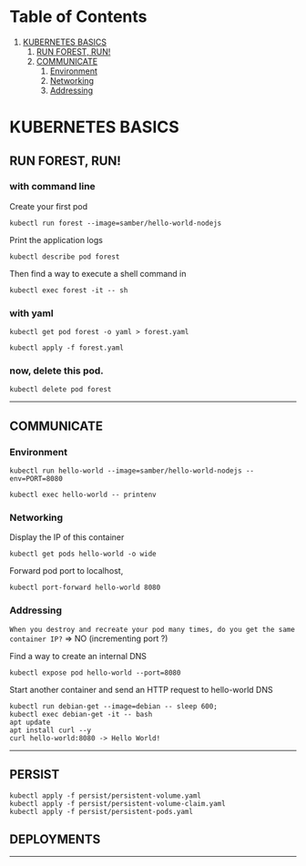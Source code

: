 # Table of Contents

1. [KUBERNETES BASICS](#kubernetes-basics)
   1. [RUN FOREST, RUN!](#run-forest-run)
   2. [COMMUNICATE](#communicate)
      1. [Environment](#environment)
      2. [Networking](#networking)
      3. [Addressing](#addressing)

# KUBERNETES BASICS

## RUN FOREST, RUN!

### with command line

Create your first pod

```shell
kubectl run forest --image=samber/hello-world-nodejs
```

Print the application logs

```shell
kubectl describe pod forest
```

Then find a way to execute a shell command in

```shell
kubectl exec forest -it -- sh
```

### with yaml

```shell
kubectl get pod forest -o yaml > forest.yaml
```

```shell
kubectl apply -f forest.yaml
```

### now, delete this pod.

```shell
kubectl delete pod forest
```

---

## COMMUNICATE

### Environment

```shell
kubectl run hello-world --image=samber/hello-world-nodejs --env=PORT=8080
```

```shell
kubectl exec hello-world -- printenv
```

### Networking

Display the IP of this container

```shell
kubectl get pods hello-world -o wide
```

Forward pod port to localhost,

```shell
kubectl port-forward hello-world 8080
```

### Addressing

`When you destroy and recreate your pod many times, do you get the same container IP?` => NO (incrementing port ?)

Find a way to create an internal DNS

```shell
kubectl expose pod hello-world --port=8080
```

Start another container and send an HTTP request to hello-world DNS

```shell
kubectl run debian-get --image=debian -- sleep 600;
kubectl exec debian-get -it -- bash
apt update
apt install curl --y
curl hello-world:8080 -> Hello World!
```

---

## PERSIST

```shell
kubectl apply -f persist/persistent-volume.yaml
kubectl apply -f persist/persistent-volume-claim.yaml
kubectl apply -f persist/persistent-pods.yaml
```

## DEPLOYMENTS

---
